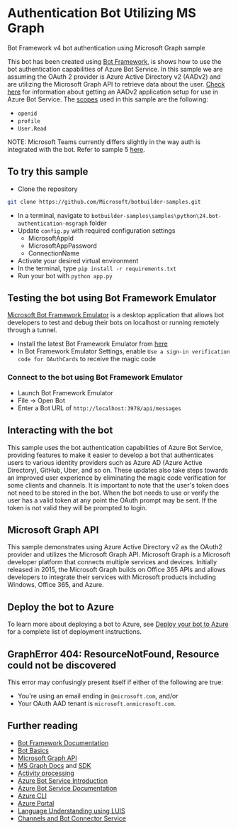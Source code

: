 ﻿# Authentication Bot Utilizing MS Graph

Bot Framework v4 bot authentication using Microsoft Graph sample

This bot has been created using [Bot Framework](https://dev.botframework.com), is shows how to use the bot authentication capabilities of Azure Bot Service. In this sample we are assuming the OAuth 2 provider is Azure Active Directory v2 (AADv2) and are utilizing the Microsoft Graph API to retrieve data about the user. [Check here](https://docs.microsoft.com/en-us/azure/bot-service/bot-builder-authentication?view=azure-bot-service-4.0&tabs=csharp) for information about getting an AADv2
application setup for use in Azure Bot Service. The [scopes](https://developer.microsoft.com/en-us/graph/docs/concepts/permissions_reference) used in this sample are the following:

- `openid`
- `profile`
- `User.Read`

NOTE: Microsoft Teams currently differs slightly in the way auth is integrated with the bot. Refer to sample 5 [here](https://github.com/OfficeDev/Microsoft-Teams-Samples#bots-samples-using-the-v4-sdk).

## To try this sample

- Clone the repository
```bash
git clone https://github.com/Microsoft/botbuilder-samples.git
```
- In a terminal, navigate to `botbuilder-samples\samples\python\24.bot-authentication-msgraph` folder
- Update `config.py` with required configuration settings
  - MicrosoftAppId
  - MicrosoftAppPassword
  - ConnectionName
- Activate your desired virtual environment
- In the terminal, type `pip install -r requirements.txt`
- Run your bot with `python app.py`

## Testing the bot using Bot Framework Emulator

[Microsoft Bot Framework Emulator](https://github.com/microsoft/botframework-emulator) is a desktop application that allows bot developers to test and debug their bots on localhost or running remotely through a tunnel.

- Install the latest Bot Framework Emulator from [here](https://github.com/Microsoft/BotFramework-Emulator/releases)
- In Bot Framework Emulator Settings, enable `Use a sign-in verification code for OAuthCards` to receive the magic code

### Connect to the bot using Bot Framework Emulator

- Launch Bot Framework Emulator
- File -> Open Bot
- Enter a Bot URL of `http://localhost:3978/api/messages`

## Interacting with the bot

This sample uses the bot authentication capabilities of Azure Bot Service, providing features to make it easier to develop a bot that
authenticates users to various identity providers such as Azure AD (Azure Active Directory), GitHub, Uber, and so on. These updates also
take steps towards an improved user experience by eliminating the magic code verification for some clients and channels.
It is important to note that the user's token does not need to be stored in the bot. When the bot needs to use or verify the user has a valid token at any point the OAuth prompt may be sent. If the token is not valid they will be prompted to login.

## Microsoft Graph API

This sample demonstrates using Azure Active Directory v2 as the OAuth2 provider and utilizes the Microsoft Graph API.
Microsoft Graph is a Microsoft developer platform that connects multiple services and devices. Initially released in 2015,
the Microsoft Graph builds on Office 365 APIs and allows developers to integrate their services with Microsoft products including Windows, Office 365, and Azure.

## Deploy the bot to Azure

To learn more about deploying a bot to Azure, see [Deploy your bot to Azure](https://aka.ms/azuredeployment) for a complete list of deployment instructions.

## GraphError 404: ResourceNotFound, Resource could not be discovered

This error may confusingly present itself if either of the following are true:

- You're using an email ending in `@microsoft.com`, and/or
- Your OAuth AAD tenant is `microsoft.onmicrosoft.com`.

## Further reading

- [Bot Framework Documentation](https://docs.botframework.com)
- [Bot Basics](https://docs.microsoft.com/azure/bot-service/bot-builder-basics?view=azure-bot-service-4.0)
- [Microsoft Graph API](https://developer.microsoft.com/en-us/graph)
- [MS Graph Docs](https://developer.microsoft.com/en-us/graph/docs/concepts/overview) and [SDK](https://github.com/microsoftgraph/msgraph-sdk-dotnet)
- [Activity processing](https://docs.microsoft.com/en-us/azure/bot-service/bot-builder-concept-activity-processing?view=azure-bot-service-4.0)
- [Azure Bot Service Introduction](https://docs.microsoft.com/azure/bot-service/bot-service-overview-introduction?view=azure-bot-service-4.0)
- [Azure Bot Service Documentation](https://docs.microsoft.com/azure/bot-service/?view=azure-bot-service-4.0)
- [Azure CLI](https://docs.microsoft.com/cli/azure/?view=azure-cli-latest)
- [Azure Portal](https://portal.azure.com)
- [Language Understanding using LUIS](https://docs.microsoft.com/en-us/azure/cognitive-services/luis/)
- [Channels and Bot Connector Service](https://docs.microsoft.com/en-us/azure/bot-service/bot-concepts?view=azure-bot-service-4.0)
